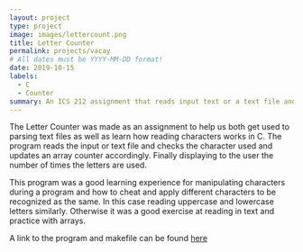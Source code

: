 ```yaml
---
layout: project
type: project
image: images/lettercount.png
title: Letter Counter
permalink: projects/vacay
# All dates must be YYYY-MM-DD format!
date: 2019-10-15
labels:
  - C
  - Counter
summary: An ICS 212 assignment that reads input text or a text file and displays the amount of times a letter was used.
---
```


The Letter Counter was made as an assignment to help us both get used to parsing text files as well as learn how reading characters works in C. The program reads the input or text file and checks the character used and updates an array counter accordingly. Finally displaying to the user the number of times the letters are used.

This program was a good learning experience for manipulating characters during a program and how to cheat and apply different characters to be recognized as the same. In this case reading uppercase and lowercase letters similarly. Otherwise it was a good exercise at reading in text and practice with arrays.
 
A link to the program and makefile can be found [here](http://bit.ly/2GeGtY3)
